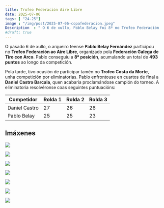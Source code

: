 ```yaml
---
title: Trofeo Federación Aire Libre
date: 2025-07-06
tags: [ "24-25"]
image : "/img/post/2025-07-06-copafederacion.jpeg"
Description  : " O 6 de xullo, Pablo Belay foi 8º no Trofeo Federación con 493 puntos e caeu en cuartos no Costa da Morte ante o campión Daniel Castro"
#draft: true 
---
```



O pasado 6 de xullo, o arqueiro teense **Pablo Belay Fernández** participou no **Trofeo Federación ao Aire Libre**, organizado pola **Federación Galega de Tiro con Arco**. Pablo conseguiu a **8ª posición**, acumulando un total de **493 puntos** ao longo da competición.

Pola tarde, tivo ocasión de participar tamén no **Trofeo Costa da Morte**, unha competición por eliminatorias. Pablo enfrontouse en cuartos de final a **Daniel Castro Barcala**, quen acabaría proclamándose campión do torneo. A eliminatoria resolvéronse coas seguintes puntuacións:

| Competidor     | Rolda 1 | Rolda 2 | Rolda 3 |
|----------------|---------|---------|---------|
| Daniel Castro  | 27      | 26      | 26      |
| Pablo Belay    | 25      | 25      | 23      |

## Imáxenes

![](../2025-07-06-copa-federacion/01.jpeg)


![](../2025-07-06-copa-federacion/02.jpeg)

![](../2025-07-06-copa-federacion/03.jpeg)

![](../2025-07-06-copa-federacion/04.jpeg)

![](../2025-07-06-copa-federacion/05.jpeg)


![](../2025-07-06-copa-federacion/06.jpeg)

![](../2025-07-06-copa-federacion/07.jpeg)

 

<!-- 

![](../2025-02-22-adarve-social/05.jpeg)

![](../2025-02-22-adarve-social/06.jpeg)

![](../2025-02-22-adarve-social/06_.jpeg)

![](../2025-02-22-adarve-social/07.jpeg)

![](../2025-02-22-adarve-social/07_.jpeg)

![](../2025-02-22-adarve-social/08.jpeg)

![](../2025-02-22-adarve-social/09.jpeg)

![](../2025-02-22-adarve-social/10.jpeg)

![](../2025-02-22-adarve-social/11.jpeg)

![](../2025-02-22-adarve-social/11_.jpeg)

![](../2025-02-22-adarve-social/12.jpeg)

![](../2025-02-22-adarve-social/13.jpeg)

![](../2025-02-22-adarve-social/14.jpeg)

![](../2025-02-22-adarve-social/15.jpeg)

![](../2025-02-22-adarve-social/16.jpeg)


![](../2025-02-22-adarve-social/17.jpeg)

![](../2025-02-22-adarve-social/18.jpeg)

![](../2025-02-22-adarve-social/19.jpeg)

![](../2025-02-22-adarve-social/20.jpeg)

-->